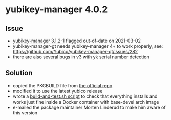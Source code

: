 # yubikey-manager 4.0.2

## Issue

- [yubikey-manager 3.1.2-1](https://archlinux.org/packages/community/any/yubikey-manager/) flagged out-of-date on 2021-03-02
- yubikey-manager-gt needs yubikey-manager 4+ to work properly, see: https://github.com/Yubico/yubikey-manager-qt/issues/282
- there are also several bugs in v3 with yk serial number detection

## Solution

- copied the PKGBUILD file from [the official repo](https://github.com/archlinux/svntogit-community/tree/packages/yubikey-manager/trunk)
- modified it to use the latest yubico release
- wrote a [build-and-test.sh script](./build-and-test.sh) to check that everything installs and works just fine inside a Docker container with base-devel arch image
- e-mailed the package maintainer Morten Linderud to make him aware of this version